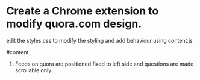 # Create a Chrome extension to modify quora.com design.

edit the styles.css to modify the styling and add behaviour using content.js

#content

1) Feeds on quora are positioned fixed to left side and questions are made scrollable only.
